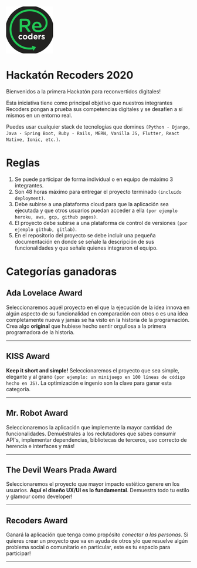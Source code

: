 ![Recoders](recoders.png)

# Hackatón Recoders 2020

Bienvenidos a la primera Hackatón para reconvertidos digitales!

Esta iniciativa tiene como principal objetivo que nuestros integrantes Recoders pongan a prueba sus competencias digitales y se desafíen a sí mismos en un entorno real.   

Puedes usar cualquier stack de tecnologías que domines `(Python - Django, Java - Spring Boot, Ruby - Rails, MERN, Vanilla JS, Flutter, React Native, Ionic, etc.)`. 

# Reglas

1. Se puede participar de forma individual o en equipo de máximo 3 integrantes.
2. Son 48 horas máximo para entregar el proyecto terminado `(incluido deployment)`.
3. Debe subirse a una plataforma cloud para que la aplicación sea ejecutada y que otros usuarios puedan acceder a ella `(por ejemplo heroku, aws, gcp, github pages)`.
4. El proyecto debe subirse a una plataforma de control de versiones `(por ejemplo github, gitlab)`. 
5. En el repositorio del proyecto se debe incluir una pequeña documentación en donde se señale la descripción de sus funcionalidades y que señale quienes integraron el equipo.



# Categorías ganadoras

## Ada Lovelace Award

Seleccionaremos aquél proyecto en el que la ejecución de la idea innova en algún aspecto de su funcionalidad en comparación con otros o es una idea completamente nueva y jamás se ha visto en la historia de la programación. Crea algo **original** que hubiese hecho sentir orgullosa a la primera programadora de la historia.

---

## KISS Award

**Keep it short and simple!** Seleccionaremos el proyecto que sea simple, elegante y al grano `(por ejemplo: un minijuego en 100 líneas de código hecho en JS)`. La optimización e ingenio son la clave para ganar esta categoría.

---

## Mr. Robot Award

Seleccionaremos la aplicación que implemente la mayor cantidad de funcionalidades. Demuéstrales a los reclutadores que sabes consumir API's, implementar dependencias, bibliotecas de terceros, uso correcto de herencia e interfaces y más!

---

## The Devil Wears Prada Award 

Seleccionaremos el proyecto que mayor impacto estético genere en los usuarios. **Aquí el diseño UX/UI es lo fundamental**. Demuestra todo tu estilo y glamour como developer!

---

## Recoders Award

Ganará la aplicación que tenga como propósito *conectar a las personas*. Si quieres crear un proyecto que va en ayuda de otros y/o que resuelve algún problema social o comunitario en particular, este es tu espacio para participar!

---
